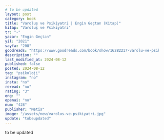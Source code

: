 ```yaml
---
# to be updated
layout: post
category: book
title: "Varoluş ve Psikiyatri | Engin Geçtan (Kitap)"
kitap: "Varoluş ve Psikiyatri"
tr: "-"
yazar: "Engin Geçtan"
yil: "2021"
sayfa: "208"
goodreads: "https://www.goodreads.com/book/show/16282217-varolu-ve-psikiyatri"
description: ""
last_modified_at: 2024-08-12
published: false
posted: 2024-08-12
tag: "psikoloji"
instagram: "no"
insta: "no"
reread: "no"
rating: "3"
eng: ""
openai: "no"
num: "428"
publisher: "Metis"
image: "/assets/new/varolus-ve-psikiyatri.jpg"
update: "tobeupdated"
---
```


to be updated

